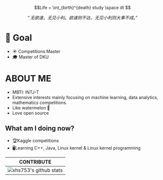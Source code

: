 
$$Life = \int_{birth}^{death} study \space dt $$

$$“无欲速，无见小利。欲速则不达，无见小利则大事不成。”$$


# 🎯 Goal 
* ☀️ Competitions Master  
* 🎓 Master  of DKU




# ABOUT ME
- MBTI: INTJ-T
- Extensive interests mainly focusing on machine learning, data analytics, mathematics competitions.
- Like watermelon 🍉
- Love open source

## What am I doing now?
* 🏆Kaggle competitions
* 🖥Learning C++, Java, Linux kernel & Linux kernel programming


|CONTRIBUTE
|-------------
|![xhs753's github stats](https://github-readme-stats.vercel.app/api?username=starxsky&show_icons=true&theme=radical&line_height=20)



